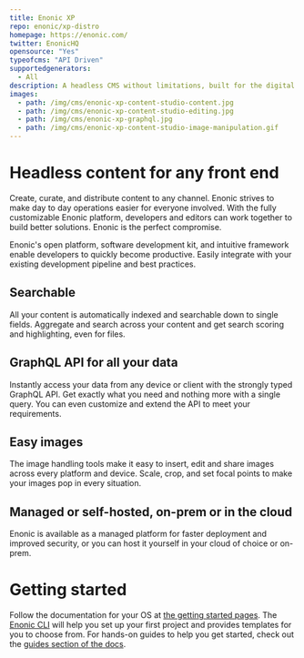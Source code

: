 ```yaml
---
title: Enonic XP
repo: enonic/xp-distro
homepage: https://enonic.com/
twitter: EnonicHQ
opensource: "Yes"
typeofcms: "API Driven"
supportedgenerators:
  - All
description: A headless CMS without limitations, built for the digital team.
images:
  - path: /img/cms/enonic-xp-content-studio-content.jpg
  - path: /img/cms/enonic-xp-content-studio-editing.jpg
  - path: /img/cms/enonic-xp-graphql.jpg
  - path: /img/cms/enonic-xp-content-studio-image-manipulation.gif
---
```


# Headless content for any front end

Create, curate, and distribute content to any channel. Enonic strives
to make day to day operations easier for everyone involved. With the
fully customizable Enonic platform, developers and editors can work
together to build better solutions. Enonic is the perfect compromise.

Enonic's open platform, software development kit, and intuitive
framework enable developers to quickly become productive. Easily
integrate with your existing development pipeline and best practices.

## Searchable

All your content is automatically indexed and searchable down to
single fields. Aggregate and search across your content and get search
scoring and highlighting, even for files.

## GraphQL API for all your data

Instantly access your data from any device or client with the strongly
typed GraphQL API. Get exactly what you need and nothing more with a
single query. You can even customize and extend the API to meet your
requirements.

## Easy images

The image handling tools make it easy to insert, edit and share images
across every platform and device. Scale, crop, and set focal points to
make your images pop in every situation.

## Managed or self-hosted, on-prem or in the cloud

Enonic is available as a managed platform for faster deployment and
improved security, or you can host it yourself in your cloud of choice
or on-prem.

# Getting started

Follow the documentation for your OS at [the getting started
pages](https://developer.enonic.com/start). The [Enonic
CLI](https://github.com/enonic/cli-enonic) will help you set up your
first project and provides templates for you to choose from. For
hands-on guides to help you get started, check out the [guides section
of the docs](https://developer.enonic.com/guides).
